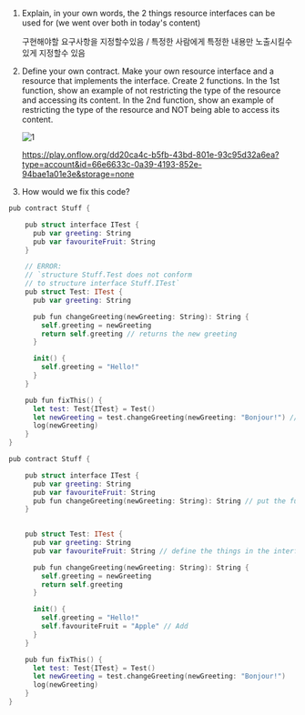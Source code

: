 1. Explain, in your own words, the 2 things resource interfaces can be used for (we went over both in today's content)

    구현해야할 요구사항을 지정할수있음 / 특정한 사람에게 특정한 내용만 노출시킬수 있게 지정할수 있음 
    

2. Define your own contract. Make your own resource interface and a resource that implements the interface. Create 2 functions. In the 1st function, show an example of not restricting the type of the resource and accessing its content. In the 2nd function, show an example of restricting the type of the resource and NOT being able to access its content.

    ![1](https://user-images.githubusercontent.com/41810744/156872557-d0fe261f-17d2-488d-8e89-cadd97a3f84f.png)

    https://play.onflow.org/dd20ca4c-b5fb-43bd-801e-93c95d32a6ea?type=account&id=66e6633c-0a39-4193-852e-94bae1a01e3e&storage=none

3. How would we fix this code?

```swift
pub contract Stuff {

    pub struct interface ITest {
      pub var greeting: String
      pub var favouriteFruit: String
    }

    // ERROR:
    // `structure Stuff.Test does not conform 
    // to structure interface Stuff.ITest`
    pub struct Test: ITest {
      pub var greeting: String

      pub fun changeGreeting(newGreeting: String): String {
        self.greeting = newGreeting
        return self.greeting // returns the new greeting
      }

      init() {
        self.greeting = "Hello!"
      }
    }

    pub fun fixThis() {
      let test: Test{ITest} = Test()
      let newGreeting = test.changeGreeting(newGreeting: "Bonjour!") // ERROR HERE: `member of restricted type is not accessible: changeGreeting`
      log(newGreeting)
    }
}

```




```swift
pub contract Stuff {

    pub struct interface ITest {
      pub var greeting: String
      pub var favouriteFruit: String
      pub fun changeGreeting(newGreeting: String): String // put the function definition
    }

   
    pub struct Test: ITest {
      pub var greeting: String
      pub var favouriteFruit: String // define the things in the interface

      pub fun changeGreeting(newGreeting: String): String {
        self.greeting = newGreeting
        return self.greeting 
      }

      init() {
        self.greeting = "Hello!"
        self.favouriteFruit = "Apple" // Add
      }
    }

    pub fun fixThis() {
      let test: Test{ITest} = Test()
      let newGreeting = test.changeGreeting(newGreeting: "Bonjour!") 
      log(newGreeting)
    }
}

```
